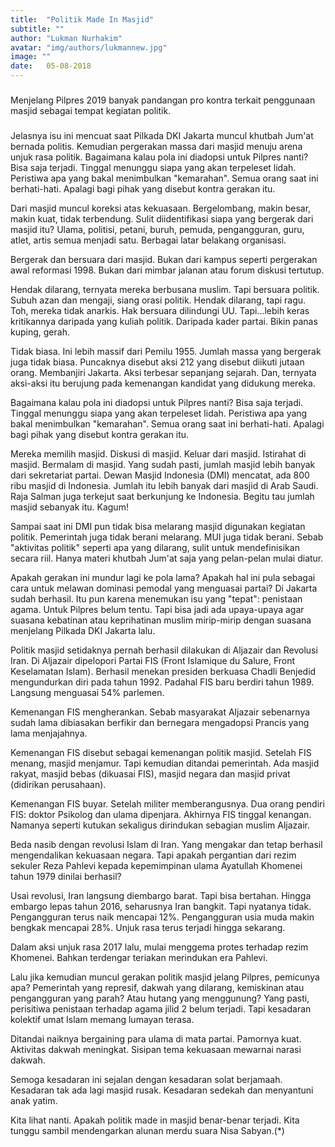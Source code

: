 ```yaml
---
title:  "Politik Made In Masjid"
subtitle: ""
author: "Lukman Nurhakim"
avatar: "img/authors/lukmannew.jpg"
image: ""
date:   05-08-2018
---
```


###
Menjelang Pilpres 2019 banyak pandangan pro kontra terkait penggunaan masjid sebagai tempat kegiatan politik.

### 
Jelasnya isu ini mencuat saat Pilkada DKI Jakarta muncul khutbah Jum'at bernada politis. Kemudian pergerakan massa dari masjid menuju arena unjuk rasa politik. 
Bagaimana kalau pola ini diadopsi untuk Pilpres nanti? Bisa saja terjadi. Tinggal menunggu siapa yang akan terpeleset lidah. Peristiwa apa yang bakal menimbulkan "kemarahan". Semua orang saat ini berhati-hati. Apalagi bagi pihak yang disebut kontra gerakan itu.

Dari masjid muncul koreksi atas kekuasaan. Bergelombang, makin besar, makin kuat, tidak terbendung. Sulit diidentifikasi siapa yang bergerak dari masjid itu? Ulama, politisi, petani, buruh, pemuda, pengangguran, guru, atlet, artis semua menjadi satu. Berbagai latar belakang organisasi.


Bergerak dan bersuara dari masjid. Bukan dari kampus seperti pergerakan awal reformasi 1998. Bukan dari mimbar jalanan atau forum diskusi tertutup. 


Hendak dilarang, ternyata mereka berbusana muslim. Tapi bersuara politik. Subuh azan dan mengaji, siang orasi politik. Hendak dilarang, tapi ragu. Toh, mereka tidak anarkis. Hak bersuara dilindungi UU. Tapi...lebih keras kritikannya daripada yang kuliah politik. Daripada kader partai. Bikin panas kuping, gerah.

Tidak biasa. Ini lebih massif dari Pemilu 1955. Jumlah massa yang bergerak juga tidak biasa. Puncaknya disebut aksi 212 yang disebut diikuti jutaan orang. Membanjiri Jakarta. Aksi terbesar sepanjang sejarah. Dan, ternyata aksi-aksi itu berujung pada kemenangan kandidat yang didukung mereka.


Bagaimana kalau pola ini diadopsi untuk Pilpres nanti? Bisa saja terjadi. Tinggal menunggu siapa yang akan terpeleset lidah. Peristiwa apa yang bakal menimbulkan "kemarahan". Semua orang saat ini berhati-hati. Apalagi bagi pihak yang disebut kontra gerakan itu.


Mereka memilih masjid. Diskusi di masjid. Keluar dari masjid. Istirahat di masjid. Bermalam di masjid. Yang sudah pasti, jumlah masjid lebih banyak dari sekretariat partai. Dewan Masjid Indonesia (DMI) mencatat, ada 800 ribu masjid di Indonesia. Jumlah itu lebih banyak dari masjid di Arab Saudi. Raja Salman juga terkejut saat berkunjung ke Indonesia. Begitu tau jumlah masjid sebanyak itu. Kagum!

Sampai saat ini DMI pun tidak bisa melarang masjid digunakan kegiatan politik. Pemerintah juga tidak berani melarang. MUI juga tidak berani. Sebab "aktivitas politik" seperti apa yang dilarang, sulit untuk mendefinisikan secara riil. Hanya materi khutbah Jum'at saja yang pelan-pelan mulai diatur.

Apakah gerakan ini mundur lagi ke pola lama? Apakah hal ini pula sebagai cara untuk melawan dominasi pemodal yang menguasai partai? Di Jakarta sudah berhasil. Itu pun karena menemukan isu yang "tepat": penistaan agama. Untuk Pilpres belum tentu. Tapi bisa jadi ada upaya-upaya agar suasana kebatinan atau keprihatinan muslim mirip-mirip dengan suasana menjelang Pilkada DKI Jakarta lalu.

Politik masjid setidaknya pernah berhasil dilakukan di Aljazair dan Revolusi Iran. Di Aljazair dipelopori Partai FIS (Front Islamique du Salure, Front Keselamatan Islam). Berhasil menekan presiden berkuasa Chadli Benjedid mengundurkan diri pada tahun 1992. Padahal FIS baru berdiri tahun 1989. Langsung menguasai 54% parlemen. 

Kemenangan FIS mengherankan. Sebab masyarakat Aljazair sebenarnya sudah lama dibiasakan berfikir dan bernegara mengadopsi Prancis yang lama menjajahnya. 

Kemenangan FIS disebut sebagai kemenangan politik masjid. Setelah FIS menang, masjid menjamur. Tapi kemudian ditandai pemerintah. Ada masjid rakyat, masjid bebas (dikuasai FIS), masjid negara dan masjid privat (didirikan perusahaan).

Kemenangan FIS buyar. Setelah militer memberangusnya. Dua orang pendiri FIS: doktor Psikolog dan ulama dipenjara. Akhirnya FIS tinggal kenangan. Namanya seperti kutukan sekaligus dirindukan sebagian muslim Aljazair.

Beda nasib dengan revolusi Islam di Iran. Yang mengakar dan tetap berhasil mengendalikan kekuasaan negara. Tapi apakah pergantian dari rezim sekuler Reza Pahlevi kepada kepemimpinan ulama Ayatullah Khomenei tahun 1979 dinilai berhasil?

Usai revolusi, Iran langsung diembargo barat. Tapi bisa bertahan. Hingga embargo lepas tahun 2016, seharusnya Iran bangkit. Tapi nyatanya tidak. Pengangguran terus naik mencapai 12%. Pengangguran usia muda makin bengkak mencapai 28%. Unjuk rasa terus terjadi hingga sekarang.

Dalam aksi unjuk rasa 2017 lalu, mulai menggema protes terhadap rezim Khomenei. Bahkan terdengar teriakan merindukan era Pahlevi. 

Lalu jika kemudian muncul gerakan politik masjid jelang Pilpres, pemicunya apa? Pemerintah yang represif, dakwah yang dilarang, kemiskinan atau pengangguran yang parah? Atau hutang yang menggunung? Yang pasti, perisitiwa penistaan terhadap agama jilid 2 belum terjadi. Tapi kesadaran kolektif umat Islam memang lumayan terasa.

Ditandai naiknya bergaining para ulama di mata partai. Pamornya kuat. Aktivitas dakwah meningkat. Sisipan tema kekuasaan mewarnai narasi dakwah. 

Semoga kesadaran ini sejalan dengan kesadaran solat berjamaah. Kesadaran tak ada lagi masjid rusak. Kesadaran sedekah dan menyantuni anak yatim.

Kita lihat nanti. Apakah politik made in masjid benar-benar terjadi. Kita tunggu sambil mendengarkan alunan merdu suara Nisa Sabyan.(*)
